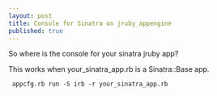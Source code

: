 ```yaml
--- 
layout: post
title: Console for Sinatra on jruby_appengine
published: true
---
```


So where is the console for your sinatra jruby app?

This works when your_sinatra_app.rb is a Sinatra::Base app.

     appcfg.rb run -S irb -r your_sinatra_app.rb


